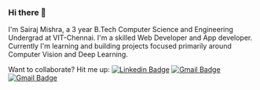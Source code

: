 ### Hi there 👋


I'm Sairaj Mishra, a 3 year B.Tech Computer Science and Engineering Undergrad at VIT-Chennai. I'm a skilled Web Developer and App developer. Currently I'm learning and building projects focused primarily around Computer Vision and Deep Learning.

Want to collaborate? Hit me up:
[![Linkedin Badge](https://img.shields.io/badge/-apratimshukla6-blue?style=flat-square&logo=Linkedin&logoColor=white&link=https://www.linkedin.com/in/sairaj-mishra/)](https://www.linkedin.com/in/sairaj-mishra/)
[![Gmail Badge](https://img.shields.io/badge/-apratimshukla6@gmail.com-c14438?style=flat-square&logo=Gmail&logoColor=white&link=mailto:rickysairaj9@gmail.com)](mailto:rickysairaj9@gmail.com)
[![Gmail Badge](https://img.shields.io/badge/-apratimshukla6@gmail.com-c14438?style=flat-square&logo=Gmail&logoColor=white&link=mailto:sairaj.mishra19@gmail.com)](mailto:sairaj.mishra19@gmail.com)

